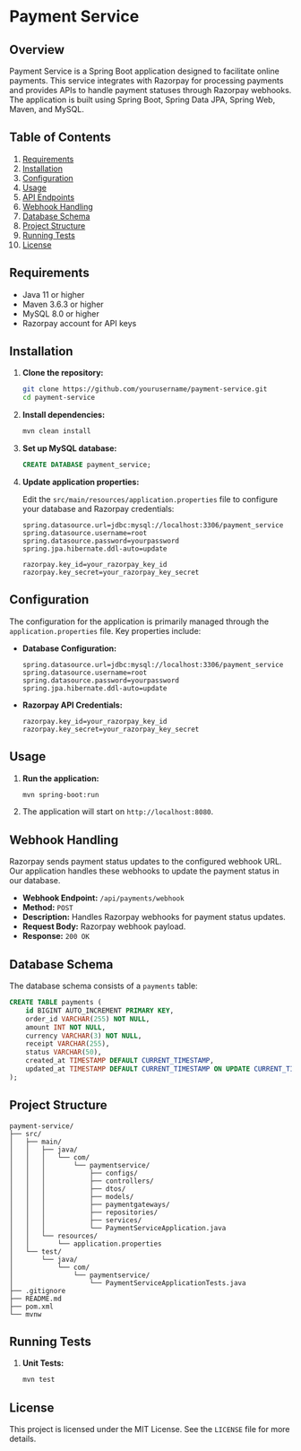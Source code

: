 # Payment Service

## Overview

Payment Service is a Spring Boot application designed to facilitate online payments. This service integrates with Razorpay for processing payments and provides APIs to handle payment statuses through Razorpay webhooks. The application is built using Spring Boot, Spring Data JPA, Spring Web, Maven, and MySQL.

## Table of Contents

1. [Requirements](#requirements)
2. [Installation](#installation)
3. [Configuration](#configuration)
4. [Usage](#usage)
5. [API Endpoints](#api-endpoints)
6. [Webhook Handling](#webhook-handling)
7. [Database Schema](#database-schema)
8. [Project Structure](#project-structure)
9. [Running Tests](#running-tests)
10. [License](#license)

## Requirements

- Java 11 or higher
- Maven 3.6.3 or higher
- MySQL 8.0 or higher
- Razorpay account for API keys

## Installation

1. **Clone the repository:**
   ```bash
   git clone https://github.com/yourusername/payment-service.git
   cd payment-service
   ```

2. **Install dependencies:**
   ```bash
   mvn clean install
   ```

3. **Set up MySQL database:**
   ```sql
   CREATE DATABASE payment_service;
   ```

4. **Update application properties:**

   Edit the `src/main/resources/application.properties` file to configure your database and Razorpay credentials:
   ```properties
   spring.datasource.url=jdbc:mysql://localhost:3306/payment_service
   spring.datasource.username=root
   spring.datasource.password=yourpassword
   spring.jpa.hibernate.ddl-auto=update

   razorpay.key_id=your_razorpay_key_id
   razorpay.key_secret=your_razorpay_key_secret
   ```

## Configuration

The configuration for the application is primarily managed through the `application.properties` file. Key properties include:

- **Database Configuration:**
  ```properties
  spring.datasource.url=jdbc:mysql://localhost:3306/payment_service
  spring.datasource.username=root
  spring.datasource.password=yourpassword
  spring.jpa.hibernate.ddl-auto=update
  ```

- **Razorpay API Credentials:**
  ```properties
  razorpay.key_id=your_razorpay_key_id
  razorpay.key_secret=your_razorpay_key_secret
  ```

## Usage

1. **Run the application:**
   ```bash
   mvn spring-boot:run
   ```

2. The application will start on `http://localhost:8080`.

## Webhook Handling

Razorpay sends payment status updates to the configured webhook URL. Our application handles these webhooks to update the payment status in our database.

- **Webhook Endpoint:** `/api/payments/webhook`
- **Method:** `POST`
- **Description:** Handles Razorpay webhooks for payment status updates.
- **Request Body:** Razorpay webhook payload.
- **Response:** `200 OK`

## Database Schema

The database schema consists of a `payments` table:

```sql
CREATE TABLE payments (
    id BIGINT AUTO_INCREMENT PRIMARY KEY,
    order_id VARCHAR(255) NOT NULL,
    amount INT NOT NULL,
    currency VARCHAR(3) NOT NULL,
    receipt VARCHAR(255),
    status VARCHAR(50),
    created_at TIMESTAMP DEFAULT CURRENT_TIMESTAMP,
    updated_at TIMESTAMP DEFAULT CURRENT_TIMESTAMP ON UPDATE CURRENT_TIMESTAMP
);
```

## Project Structure

```
payment-service/
├── src/
│   ├── main/
│   │   ├── java/
│   │   │   └── com/
│   │   │       └── paymentservice/
│   │   │           ├── configs/
│   │   │           ├── controllers/
│   │   │           ├── dtos/
│   │   │           ├── models/
│   │   │           ├── paymentgateways/
│   │   │           ├── repositories/
│   │   │           ├── services/
│   │   │           └── PaymentServiceApplication.java
│   │   └── resources/
│   │       └── application.properties
│   └── test/
│       └── java/
│           └── com/
│               └── paymentservice/
│                   └── PaymentServiceApplicationTests.java
├── .gitignore
├── README.md
├── pom.xml
└── mvnw

```

## Running Tests

1. **Unit Tests:**
   ```bash
   mvn test
   ```

## License

This project is licensed under the MIT License. See the `LICENSE` file for more details.
